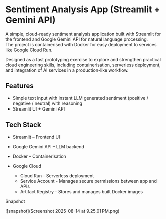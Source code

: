 # Sentiment Analysis App (Streamlit + Gemini API)
A simple, cloud-ready sentiment analysis application built with Streamlit for the frontend and Google Gemini API for natural language processing.  
The project is containerised with Docker for easy deployment to services like Google Cloud Run.  

Designed as a fast prototyping exercise to explore and strengthen practical cloud engineering skills, including containerisation, serverless deployment, and integration of AI services in a production-like workflow.


## Features
- Simple text input with instant LLM generated sentiment (positive / negative / neutral) with reasoning
- Streamlit UI + Gemini API


## Tech Stack 
- Streamlit – Frontend UI

- Google Gemini API – LLM backend

- Docker – Containerisation

- Google Cloud
  - Cloud Run - Serverless deployment
  - Service Account -  Manages secure permissions between app and APIs
  - Artifact Registry - Stores and manages built Docker images



Snapshot

![snapshot](Screenshot 2025-08-14 at 9.25.01 PM.png)